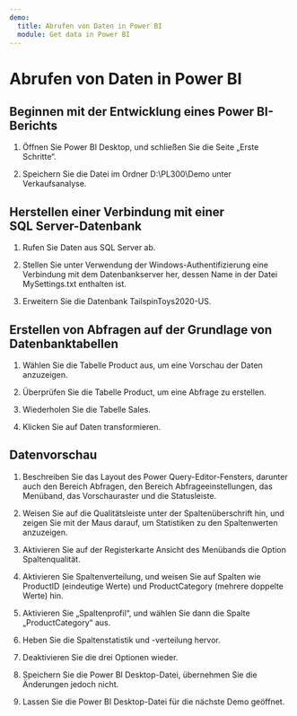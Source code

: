 ```yaml
---
demo:
  title: Abrufen von Daten in Power BI
  module: Get data in Power BI
---
```


# Abrufen von Daten in Power BI

## Beginnen mit der Entwicklung eines Power BI-Berichts

1. Öffnen Sie Power BI Desktop, und schließen Sie die Seite „Erste Schritte“.

1. Speichern Sie die Datei im Ordner D:\PL300\Demo unter Verkaufsanalyse.

## Herstellen einer Verbindung mit einer SQL Server-Datenbank

1. Rufen Sie Daten aus SQL Server ab.

1. Stellen Sie unter Verwendung der Windows-Authentifizierung eine Verbindung mit dem Datenbankserver her, dessen Name in der Datei MySettings.txt enthalten ist.

1. Erweitern Sie die Datenbank TailspinToys2020-US.

## Erstellen von Abfragen auf der Grundlage von Datenbanktabellen

1. Wählen Sie die Tabelle Product aus, um eine Vorschau der Daten anzuzeigen.

1. Überprüfen Sie die Tabelle Product, um eine Abfrage zu erstellen.

1. Wiederholen Sie die Tabelle Sales.

1. Klicken Sie auf Daten transformieren.

## Datenvorschau

1. Beschreiben Sie das Layout des Power Query-Editor-Fensters, darunter auch den Bereich Abfragen, den Bereich Abfrageeinstellungen, das Menüband, das Vorschauraster und die Statusleiste.

1. Weisen Sie auf die Qualitätsleiste unter der Spaltenüberschrift hin, und zeigen Sie mit der Maus darauf, um Statistiken zu den Spaltenwerten anzuzeigen.

1. Aktivieren Sie auf der Registerkarte Ansicht des Menübands die Option Spaltenqualität.

1. Aktivieren Sie Spaltenverteilung, und weisen Sie auf Spalten wie ProductID (eindeutige Werte) und ProductCategory (mehrere doppelte Werte) hin.

1. Aktivieren Sie „Spaltenprofil“, und wählen Sie dann die Spalte „ProductCategory“ aus.

1. Heben Sie die Spaltenstatistik und -verteilung hervor.

1. Deaktivieren Sie die drei Optionen wieder.

1. Speichern Sie die Power BI Desktop-Datei, übernehmen Sie die Änderungen jedoch nicht.

1. Lassen Sie die Power BI Desktop-Datei für die nächste Demo geöffnet.
